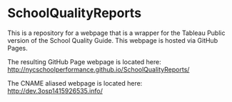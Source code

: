 # SchoolQualityReports

This is a repository for a webpage that is a wrapper for the Tableau Public version of the School Quality Guide.  This webpage is hosted via GitHub Pages.

The resulting GitHub Page webpage is located here:
http://nycschoolperformance.github.io/SchoolQualityReports/

The CNAME aliased webpage is located here:
http://dev.3osp1415926535.info/
